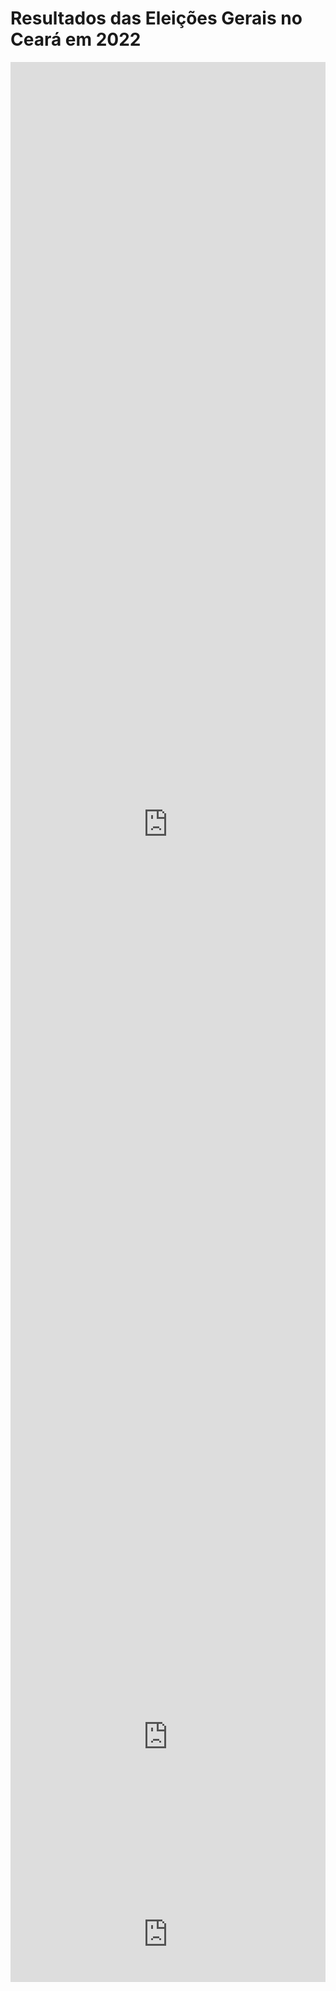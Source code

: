 # Resultados das Eleições Gerais no Ceará em 2022
<iframe width="100%" height="2440" frameborder="0"
  src="https://observablehq.com/embed/80e6ecb0a6dfcd40?cells=viewof+enun0%2Cviewof+turno%2Cviewof+enun1%2Cviewof+enun11%2Cviewof+winnerChoropleth%2Cviewof+enun12%2Cviewof+runnersUpChoropleth%2Cviewof+enun13%2Cviewof+municipioSelecionado%2Cviewof+municipiosBarras"></iframe>

<iframe width="100%" height="480" frameborder="0"
  src="https://observablehq.com/embed/80e6ecb0a6dfcd40?cells=viewof+enun2%2Cviewof+municipiosScatter"></iframe>

<iframe width="100%" height="151.734375" frameborder="0"
  src="https://observablehq.com/embed/a90ed0702ddc2d3b?cells=viewof+ano%2CgerarChart"></iframe>
